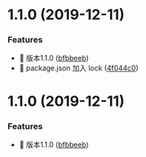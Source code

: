 # 1.1.0 (2019-12-11)


### Features

* :tada: 版本1.1.0 ([bfbbeeb](https://github.com/jason-live/fyy-saas-v1/commit/bfbbeebc5d71b19beb3abddc6907adbf30987397))
* :wrench: package.json 加入 lock ([4f044c0](https://github.com/jason-live/fyy-saas-v1/commit/4f044c0411b8c391d8d50d5d707c26437443c1db))



# 1.1.0 (2019-12-11)


### Features

* :tada: 版本1.1.0 ([bfbbeeb](https://github.com/jason-live/fyy-saas-v1/commit/bfbbeebc5d71b19beb3abddc6907adbf30987397))



